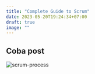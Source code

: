 ```yaml
---
title: "Complete Guide to Scrum"
date: 2023-05-20T19:24:34+07:00
draft: true
image: ""
---
```

## Coba post

![scrum-process](https://encrypted-tbn0.gstatic.com/images?q=tbn:ANd9GcQ7-mleOTOukBLFojZQ_-erjcpv_8E4CVMVGap6DbWTnQ&s "Scrum Process")
